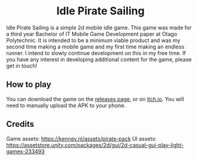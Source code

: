 <h1 align="center"> Idle Pirate Sailing </h1>

Idle Pirate Sailing is a simple 2d mobile idle game. This game was made for a third year Bachelor of IT Mobile Game Development paper at Otago Polytechnic. It is intended to be a minimum viable product and was my second time making a mobile game and my first time making an endless runner. I intend to slowly continue development on this in my free time. If you have any interest in developing additional content for the game, please get in touch!

## How to play

You can download the game on the [releases page](https://github.com/PBWiseman/Idle-Pirate-Sailing/releases), or on [itch.io](https://pbwiseman.itch.io/idle-pirate-sailing).
You will need to manually upload the APK to your phone.

## Credits

Game assets: https://kenney.nl/assets/pirate-pack
UI assets: https://assetstore.unity.com/packages/2d/gui/2d-casual-gui-play-light-games-233493
